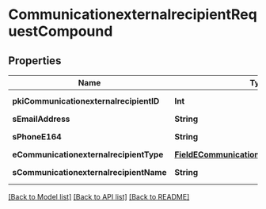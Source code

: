 # CommunicationexternalrecipientRequestCompound

## Properties
Name | Type | Description | Notes
------------ | ------------- | ------------- | -------------
**pkiCommunicationexternalrecipientID** | **Int** | The unique ID of the Communicationexternalrecipient | [optional] 
**sEmailAddress** | **String** | The email address. | [optional] 
**sPhoneE164** | **String** | A phone number in E.164 Format | [optional] 
**eCommunicationexternalrecipientType** | [**FieldECommunicationexternalrecipientType**](FieldECommunicationexternalrecipientType.md) |  | [optional] 
**sCommunicationexternalrecipientName** | **String** | The name of the Communicationexternalrecipient | [optional] 

[[Back to Model list]](../README.md#documentation-for-models) [[Back to API list]](../README.md#documentation-for-api-endpoints) [[Back to README]](../README.md)


